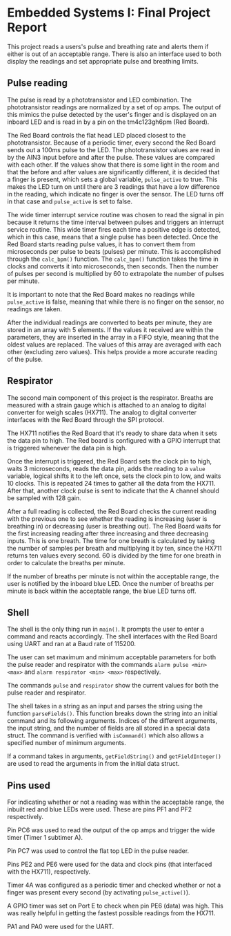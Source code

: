 # Embedded Systems I: Final Project Report

This project reads a users's pulse and breathing rate and alerts them if either is out of an acceptable range. There is also an interface used to both display the readings and set appropriate pulse and breathing limits.

## Pulse reading
The pulse is read by a phototransistor and LED combination. The phototransistor readings are normalized by a set of op amps. The output of this mimics the pulse detected by the user's finger and is displayed on an inboard LED and is read in by a pin on the tm4c123gh6pm (Red Board). 

The Red Board controls the flat head LED placed closest to the phototransistor. Because of a periodic timer, every second the Red Board sends out a 100ms pulse to the LED. The phototransistor values are read in by the AIN3 input before and after the pulse. These values are compared with each other. If the values show that there is some light in the room and that the before and after values are significantly different, it is decided that a finger is present, which sets a global variable, `pulse_active` to true. This makes the LED turn on until there are 3 readings that have a low difference in the reading, which indicate no finger is over the sensor. The LED turns off in that case and `pulse_active` is set to false.

The wide timer interrupt service routine was chosen to read the signal in pin because it returns the time interval between pulses and triggers an interrupt service routine. This wide timer fires each time a positive edge is detected, which in this case, means that a single pulse has been detected. Once the Red Board starts reading pulse values, it has to convert them from microseconds per pulse to beats (pulses) per minute. This is accomplished through the `calc_bpm()` function. The `calc_bpm()` function takes the time in clocks and converts it into microseconds, then seconds. Then the number of pulses per second is multiplied by 60 to extrapolate the number of pulses per minute. 

It is important to note that the Red Board makes no readings while `pulse_active` is false, meaning that while there is no finger on the sensor, no readings are taken.

After the individual readings are converted to beats per minute, they are stored in an array with 5 elements. If the values it received are within the parameters, they are inserted in the array in a FIFO style, meaning that the oldest values are replaced. The values of this array are averaged with each other (excluding zero values). This helps provide a more accurate reading of the pulse. 

## Respirator
The second main component of this project is the respirator. Breaths are measured with a strain gauge which is attached to an analog to digital converter for weigh scales (HX711). The analog to digital converter interfaces with the Red Board through the SPI protocol. 

The HX711 notifies the Red Board that it's ready to share data when it sets the data pin to high. The Red board is configured with a GPIO interrupt that is triggered whenever the data pin is high. 

Once the interrupt is triggered, the Red Board sets the clock pin to high, waits 3 microseconds, reads the data pin, adds the reading to a `value` variable, logical shifts it to the left once, sets the clock pin to low, and waits 10 clocks. This is repeated 24 times to gather all the data from the HX711. After that, another clock pulse is sent to indicate that the A channel should be sampled with 128 gain.

After a full reading is collected, the Red Board checks the current reading with the previous one to see whether the reading is increasing (user is breathing in) or decreasing (user is breathing out). The Red Board waits for the first increasing reading after three increasing and three decreasing inputs. This is one breath. The time for one breath is calculated by taking the number of samples per breath and multiplying it by ten, since the HX711 returns ten values every second. 60 is divided by the time for one breath in order to calculate the breaths per minute. 

If the number of breaths per minute is not within the acceptable range, the user is notified by the inboard blue LED. Once the number of breaths per minute is back within the acceptable range, the blue LED turns off. 

## Shell
The shell is the only thing run in `main()`. It prompts the user to enter a command and reacts accordingly. The shell interfaces with the Red Board using UART and ran at a Baud rate of 115200. 

The user can set maximum and minimum acceptable parameters for both the pulse reader and respirator with the commands `alarm pulse <min> <max>` and `alarm respirator <min> <max>` respectively. 

The commands `pulse` and `respirator` show the current values for both the pulse reader and respirator. 

The shell takes in a string as an input and parses the string using the function `parseFields()`. This function breaks down the string into an initial command and its following arguments. Indices of the different arguments, the input string, and the number of fields are all stored in a special data struct. The command is verified with `isCommand()` which also allows a specified number of minimum arguments.

If a command takes in arguments, `getFieldString()` and `getFieldInteger()` are used to read the arguments in from the initial data struct. 

## Pins used
For indicating whether or not a reading was within the acceptable range, the inbuilt red and blue LEDs were used. These are pins PF1 and PF2 respectively.

Pin PC6 was used to read the output of the op amps and trigger the wide timer (Timer 1 subtimer A).

Pin PC7 was used to control the flat top LED in the pulse reader.

Pins PE2 and PE6 were used for the data and clock pins (that interfaced with the HX711), respectively.

Timer 4A was configured as a periodic timer and checked whether or not a finger was present every second (by activating `pulse_active()`).

A GPIO timer was set on Port E to check when pin PE6 (data) was high. This was really helpful in getting the fastest possible readings from the HX711. 

PA1 and PA0 were used for the UART.
